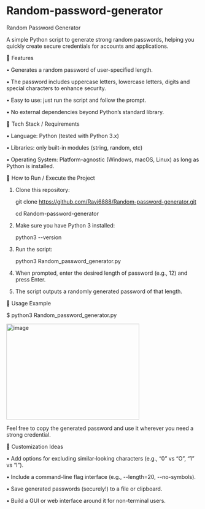 # Random-password-generator
Random Password Generator

A simple Python script to generate strong random passwords, helping you quickly create secure credentials for accounts and applications.

	Features

•	Generates a random password of user-specified length.

•	The password includes uppercase letters, lowercase letters, digits and special characters to enhance security.

•	Easy to use: just run the script and follow the prompt.

•	No external dependencies beyond Python’s standard library.

	Tech Stack / Requirements

•	Language: Python (tested with Python 3.x)

•	Libraries: only built-in modules (string, random, etc)

•	Operating System: Platform-agnostic (Windows, macOS, Linux) as long as Python is installed.

	How to Run / Execute the Project

1.	Clone this repository:
   
	git clone https://github.com/Ravi6888/Random-password-generator.git
	
      cd Random-password-generator

2.	Make sure you have Python 3 installed:
	
      python3 --version

3.	Run the script:
	
      python3 Random_password_generator.py

4.	When prompted, enter the desired length of password (e.g., 12) and press Enter.
5.	The script outputs a randomly generated password of that length.

	Usage Example

$ python3 Random_password_generator.py

<img width="346" height="250" alt="image" src="https://github.com/user-attachments/assets/9963fc36-e23d-48fa-95ca-c4c3245aade9" />

   
Feel free to copy the generated password and use it wherever you need a strong credential.

	Customization Ideas

•	Add options for excluding similar‐looking characters (e.g., “0” vs “O”, “1” vs “l”).

•	Include a command-line flag interface (e.g., --length=20, --no-symbols).

•	Save generated passwords (securely!) to a file or clipboard.

•	Build a GUI or web interface around it for non-terminal users.

